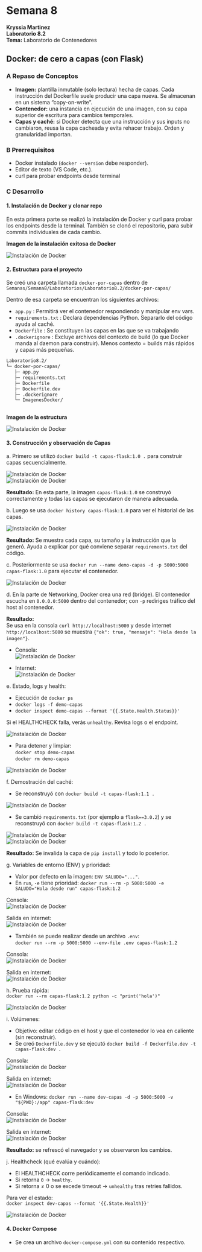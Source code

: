 # Semana 8  
**Kryssia Martinez**  
**Laboratorio 8.2**  
**Tema:** Laboratorio de Contenedores  

## Docker: de cero a capas (con Flask)

### A Repaso de Conceptos 
- **Imagen:** plantilla inmutable (solo lectura) hecha de capas. Cada instrucción del Dockerfile suele producir una capa nueva. Se almacenan en un sistema “copy-on-write”.  
- **Contenedor:** una instancia en ejecución de una imagen, con su capa superior de escritura para cambios temporales.  
- **Capas y caché:** si Docker detecta que una instrucción y sus inputs no cambiaron, reusa la capa cacheada y evita rehacer trabajo. Orden y granularidad importan.  

### B Prerrequisitos 
- Docker instalado (`docker --version` debe responder).  
- Editor de texto (VS Code, etc.).  
- curl para probar endpoints desde terminal  

### C Desarrollo

#### 1. Instalación de Docker y clonar repo
En esta primera parte se realizó la instalación de Docker y curl para probar los endpoints desde la terminal. También se clonó el repositorio, para subir commits individuales de cada cambio.  

**Imagen de la instalación exitosa de Docker**  

![Instalación de Docker](ImagenesDocker/InstalacionDocker.png)  

#### 2. Estructura para el proyecto 
Se creó una carpeta llamada `docker-por-capas` dentro de `Semanas/Semana8/Laboratorios/Laboratorio8.2/docker-por-capas/`  

Dentro de esa carpeta se encuentran los siguientes archivos:  
- `app.py` : Permitirá ver el contenedor respondiendo y manipular env vars.  
- `requirements.txt` : Declara dependencias Python. Separarlo del código ayuda al caché.  
- `Dockerfile` : Se constituyen las capas en las que se va trabajando  
- `.dockerignore` : Excluye archivos del contexto de build (lo que Docker manda al daemon para construir). Menos contexto = builds más rápidos y capas más pequeñas.  



```markdown
Laboratorio8.2/
└─ docker-por-capas/
   ├─ app.py
   ├─ requirements.txt
   ├─ Dockerfile
   ├─ Dockerfile.dev
   ├─ .dockerignore
   └─ ImagenesDocker/
    
```


**Imagen de la estructura**  

![Instalación de Docker](ImagenesDocker/CreacionEstructura.png)  

#### 3. Construcción y observación de Capas

a. Primero se utilizó `docker build -t capas-flask:1.0 .` para construir capas secuencialmente.  

![Instalación de Docker](ImagenesDocker/DockerConstruir1.png)  
![Instalación de Docker](ImagenesDocker/DockerConstruir2.png)  

**Resultado:** En esta parte, la imagen `capas-flask:1.0` se construyó correctamente y todas las capas se ejecutaron de manera adecuada.  

b. Luego se usa `docker history capas-flask:1.0` para ver el historial de las capas.  

![Instalación de Docker](ImagenesDocker/DockerCapas.png)  

**Resultado:** Se muestra cada capa, su tamaño y la instrucción que la generó. Ayuda a explicar por qué conviene separar `requirements.txt` del código.  

c. Posteriormente se usa `docker run --name demo-capas -d -p 5000:5000 capas-flask:1.0` para ejecutar el contenedor.  

![Instalación de Docker](ImagenesDocker/EjecutarContenedor.png)  

d. En la parte de Networking, Docker crea una red (bridge). El contenedor escucha en `0.0.0.0:5000` dentro del contenedor; con `-p` rediriges tráfico del host al contenedor.  

**Resultado:**  
Se usa en la consola `curl http://localhost:5000` y desde internet `http://localhost:5000` se muestra `{"ok": true, "mensaje": "Hola desde la imagen"}`.  

- Consola:  
![Instalación de Docker](ImagenesDocker/Networking.png)  

- Internet:  
![Instalación de Docker](ImagenesDocker/SalidaDeLevantar.png)  

e. Estado, logs y health:  
- Ejecución de `docker ps`  
- `docker logs -f demo-capas`  
- `docker inspect demo-capas --format '{{.State.Health.Status}}'`  

Si el HEALTHCHECK falla, verás `unhealthy`. Revisa logs o el endpoint.  

![Instalación de Docker](ImagenesDocker/EstadoLogsHealth.png)  

- Para detener y limpiar:  
`docker stop demo-capas`  
`docker rm demo-capas`  

![Instalación de Docker](ImagenesDocker/DetenerLimpiar.png)  

f. Demostración del caché:  
- Se reconstruyó con `docker build -t capas-flask:1.1 .`  

![Instalación de Docker](ImagenesDocker/CacheReconstruccion1.png)  

- Se cambió `requirements.txt` (por ejemplo a `flask==3.0.2`) y se reconstruyó con `docker build -t capas-flask:1.2 .`  

![Instalación de Docker](ImagenesDocker/CacheReconstruccion21.png)  
![Instalación de Docker](ImagenesDocker/CacheReconstruccion22.png)  

**Resultado:** Se invalida la capa de `pip install` y todo lo posterior.  

g. Variables de entorno (ENV) y prioridad:  
- Valor por defecto en la imagen: `ENV SALUDO="..."`.  
- En `run`, `-e` tiene prioridad: `docker run --rm -p 5000:5000 -e SALUDO="Hola desde run" capas-flask:1.2`  

Consola:  
![Instalación de Docker](ImagenesDocker/VariableEntornoRun.png)  

Salida en internet:  
![Instalación de Docker](ImagenesDocker/VariableEntornoRunSalida.png)  

- También se puede realizar desde un archivo `.env`:  
`docker run --rm -p 5000:5000 --env-file .env capas-flask:1.2`  

Consola:  
![Instalación de Docker](ImagenesDocker/VariableEntornoEnv.png)  

Salida en internet:  
![Instalación de Docker](ImagenesDocker/VariableEntornoEnvSalida.png)  

h. Prueba rápida:  
`docker run --rm capas-flask:1.2 python -c "print('hola')"`  

![Instalación de Docker](ImagenesDocker/PruebaRapida.png)  

i. Volúmenes:  
- Objetivo: editar código en el host y que el contenedor lo vea en caliente (sin reconstruir).  
- Se creó `Dockerfile.dev` y se ejecutó `docker build -f Dockerfile.dev -t capas-flask:dev .`  

Consola:  
![Instalación de Docker](ImagenesDocker/VolumenesConstruccionDev.png)  

Salida en internet:  
![Instalación de Docker](ImagenesDocker/VolumenesConstruccionDevSalida.png)  

- En Windows: `docker run --name dev-capas -d -p 5000:5000 -v "${PWD}:/app" capas-flask:dev`  

Consola:  
![Instalación de Docker](ImagenesDocker/VolumenesConstruccionDevWin.png)  

Salida en internet:  
![Instalación de Docker](ImagenesDocker/VolumenesConstruccionDevWin2.png)  

**Resultado:** se refrescó el navegador y se observaron los cambios.  

j. Healthcheck (qué evalúa y cuándo):  
- El HEALTHCHECK corre periódicamente el comando indicado.  
- Si retorna `0` → `healthy`.  
- Si retorna ≠ 0 o se excede timeout → `unhealthy` tras retries fallidos.  

Para ver el estado:  
`docker inspect dev-capas --format '{{.State.Health}}'`  

![Instalación de Docker](ImagenesDocker/EstadoDocker1.png)  

#### 4. Docker Compose
- Se crea un archivo `docker-compose.yml` con su contenido respectivo.









